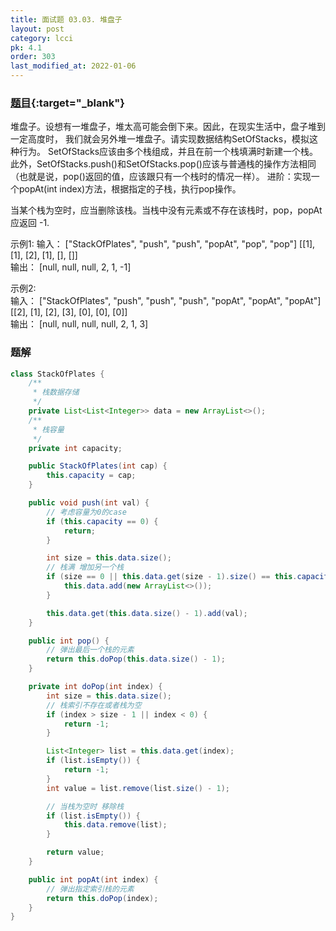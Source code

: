 ```yaml
---
title: 面试题 03.03. 堆盘子
layout: post
category: lcci
pk: 4.1
order: 303
last_modified_at: 2022-01-06
---
```


### [题目](https://leetcode-cn.com/stack-of-plates-lcci/){:target="_blank"}

堆盘子。设想有一堆盘子，堆太高可能会倒下来。因此，在现实生活中，盘子堆到一定高度时，
我们就会另外堆一堆盘子。请实现数据结构SetOfStacks，模拟这种行为。
SetOfStacks应该由多个栈组成，并且在前一个栈填满时新建一个栈。
此外，SetOfStacks.push()和SetOfStacks.pop()应该与普通栈的操作方法相同
（也就是说，pop()返回的值，应该跟只有一个栈时的情况一样）。
进阶：实现一个popAt(int index)方法，根据指定的子栈，执行pop操作。

当某个栈为空时，应当删除该栈。当栈中没有元素或不存在该栈时，pop，popAt应返回 -1.

示例1:
输入： ["StackOfPlates", "push", "push", "popAt", "pop", "pop"] [[1], [1], [2], [1], [], []]  
输出： [null, null, null, 2, 1, -1]

示例2:  
输入： ["StackOfPlates", "push", "push", "push", "popAt", "popAt", "popAt"] [[2], [1], [2], [3], [0], [0], [0]]  
输出： [null, null, null, null, 2, 1, 3]

### 题解

```java
class StackOfPlates {
    /**
     * 栈数据存储
     */
    private List<List<Integer>> data = new ArrayList<>();
    /**
     * 栈容量
     */
    private int capacity;

    public StackOfPlates(int cap) {
        this.capacity = cap;
    }

    public void push(int val) {
        // 考虑容量为0的case
        if (this.capacity == 0) {
            return;
        }

        int size = this.data.size();
        // 栈满 增加另一个栈
        if (size == 0 || this.data.get(size - 1).size() == this.capacity) {
            this.data.add(new ArrayList<>());
        }

        this.data.get(this.data.size() - 1).add(val);
    }

    public int pop() {
        // 弹出最后一个栈的元素
        return this.doPop(this.data.size() - 1);
    }

    private int doPop(int index) {
        int size = this.data.size();
        // 栈索引不存在或者栈为空
        if (index > size - 1 || index < 0) {
            return -1;
        }

        List<Integer> list = this.data.get(index);
        if (list.isEmpty()) {
            return -1;
        }
        int value = list.remove(list.size() - 1);

        // 当栈为空时 移除栈
        if (list.isEmpty()) {
            this.data.remove(list);
        }

        return value;
    }

    public int popAt(int index) {
        // 弹出指定索引栈的元素
        return this.doPop(index);
    }
}
```